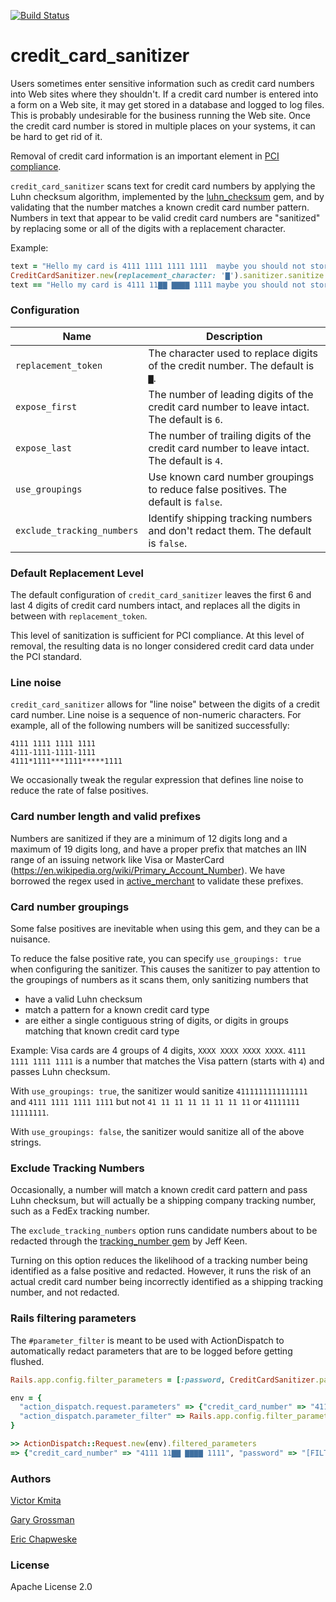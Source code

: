 [![Build Status](https://travis-ci.org/zendesk/credit_card_sanitizer.png)](https://travis-ci.org/zendesk/credit_card_sanitizer)

credit_card_sanitizer
=====================

Users sometimes enter sensitive information such as credit card numbers into Web sites where they shouldn't. 
If a credit card number is entered into a form on a Web site, it may get stored in a database and logged
to log files. This is probably undesirable for the business running the Web site. Once the credit card
number is stored in multiple places on your systems, it can be hard to get rid of it.

Removal of credit card information is an important element in [PCI compliance](https://www.pcisecuritystandards.org).

`credit_card_sanitizer` scans text for credit card numbers by applying the Luhn checksum algorithm,
implemented by the [luhn_checksum](https://github.com/zendesk/luhn_checksum) gem, and by validating that the
number matches a known credit card number pattern. Numbers in text that appear to be valid credit card numbers
are "sanitized" by replacing some or all of the digits with a replacement character.

Example:

```ruby
text = "Hello my card is 4111 1111 1111 1111  maybe you should not store that in your database!"
CreditCardSanitizer.new(replacement_character: '▇').sanitizer.sanitize!(text)
text == "Hello my card is 4111 11▇▇ ▇▇▇▇ 1111 maybe you should not store that in your database!"
```

### Configuration

Name                       | Description
-------------------------- | -----------
`replacement_token`        | The character used to replace digits of the credit number.  The default is `▇`.
`expose_first`             | The number of leading digits of the credit card number to leave intact. The default is `6`.
`expose_last`              | The number of trailing digits of the credit card number to leave intact. The default is `4`.
`use_groupings`            | Use known card number groupings to reduce false positives. The default is `false`.
`exclude_tracking_numbers` | Identify shipping tracking numbers and don't redact them. The default is `false`.

### Default Replacement Level

The default configuration of `credit_card_sanitizer` leaves the first 6 and last 4 digits of credit card
numbers intact, and replaces all the digits in between with `replacement_token`.

This level of sanitization is sufficient for PCI compliance. At this level of removal, the resulting data
is no longer considered credit card data under the PCI standard.

### Line noise

`credit_card_sanitizer` allows for "line noise" between the digits of a credit card number.  Line noise
is a sequence of non-numeric characters. For example, all of the following numbers will be sanitized
successfully:

```
4111 1111 1111 1111
4111-1111-1111-1111
4111*1111***1111*****1111
```

We occasionally tweak the regular expression that defines line noise to reduce the rate of false positives.

### Card number length and valid prefixes

Numbers are sanitized if they are a minimum of 12 digits long and a maximum of 19 digits long, and have a proper
prefix that matches an IIN range of an issuing network like Visa or MasterCard
(https://en.wikipedia.org/wiki/Primary_Account_Number). We have borrowed the regex used in [active_merchant](https://github.com/Shopify/active_merchant/blob/master/lib/active_merchant/billing/credit_card_methods.rb#L5-L18)
to validate these prefixes.

### Card number groupings

Some false positives are inevitable when using this gem, and they can be a nuisance.

To reduce the false positive rate, you can specify `use_groupings: true` when configuring the sanitizer. This causes
the sanitizer to pay attention to the groupings of numbers as it scans them, only sanitizing numbers that

* have a valid Luhn checksum
* match a pattern for a known credit card type
* are either a single contiguous string of digits, or digits in groups matching that known credit card type

Example: Visa cards are 4 groups of 4 digits, `XXXX XXXX XXXX XXXX`. `4111 1111 1111 1111` is a number that matches
the Visa pattern (starts with `4`) and passes Luhn checksum.

With `use_groupings: true`, the sanitizer would sanitize `4111111111111111` and `4111 1111 1111 1111` but not
`41 11 11 11 11 11 11 11` or `41111111 11111111`.

With `use_groupings: false`, the sanitizer would sanitize all of the above strings.

### Exclude Tracking Numbers

Occasionally, a number will match a known credit card pattern and pass Luhn checksum, but will actually
be a shipping company tracking number, such as a FedEx tracking number.

The `exclude_tracking_numbers` option runs candidate numbers about to be redacted through the
[tracking_number gem](https://github.com/jkeen/tracking_number) by Jeff Keen.

Turning on this option reduces the likelihood of a tracking number being identified as a false positive
and redacted. However, it runs the risk of an actual credit card number being incorrectly identified as
a shipping tracking number, and not redacted.

### Rails filtering parameters

The `#parameter_filter` is meant to be used with ActionDispatch to automatically redact parameters that are to
be logged before getting flushed.

```Ruby
Rails.app.config.filter_parameters = [:password, CreditCardSanitizer.parameter_filter]

env = {
  "action_dispatch.request.parameters" => {"credit_card_number" => "4111 1111 1111 1111", "password" => "123"},
  "action_dispatch.parameter_filter" => Rails.app.config.filter_parameters
}

>> ActionDispatch::Request.new(env).filtered_parameters
=> {"credit_card_number" => "4111 11▇▇ ▇▇▇▇ 1111", "password" => "[FILTERED]"}
```

### Authors

[Victor Kmita](https://github.com/vkmita)

[Gary Grossman](https://github.com/ggrossman)

[Eric Chapweske](https://github.com/eac)

### License

Apache License 2.0
